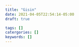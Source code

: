 ```yaml
---
title: "Gisin"
date: 2021-04-05T22:54:14-05:00
draft: true

tags: []
catergories: []
keywords: []
---
```


